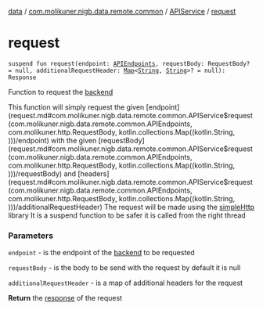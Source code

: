 [data](../../index.md) / [com.molikuner.nigb.data.remote.common](../index.md) / [APIService](index.md) / [request](./request.md)

# request

`suspend fun request(endpoint: `[`APIEndpoints`](../-a-p-i-endpoints/index.md)`, requestBody: RequestBody? = null, additionalRequestHeader: `[`Map`](https://kotlinlang.org/api/latest/jvm/stdlib/kotlin.collections/-map/index.html)`<`[`String`](https://kotlinlang.org/api/latest/jvm/stdlib/kotlin/-string/index.html)`, `[`String`](https://kotlinlang.org/api/latest/jvm/stdlib/kotlin/-string/index.html)`>? = null): Response`

Function to request the [backend](https://nigb.app)

This function will simply request the given [endpoint](request.md#com.molikuner.nigb.data.remote.common.APIService$request(com.molikuner.nigb.data.remote.common.APIEndpoints, com.molikuner.http.RequestBody, kotlin.collections.Map((kotlin.String, )))/endpoint)
with the given [requestBody](request.md#com.molikuner.nigb.data.remote.common.APIService$request(com.molikuner.nigb.data.remote.common.APIEndpoints, com.molikuner.http.RequestBody, kotlin.collections.Map((kotlin.String, )))/requestBody) and [headers](request.md#com.molikuner.nigb.data.remote.common.APIService$request(com.molikuner.nigb.data.remote.common.APIEndpoints, com.molikuner.http.RequestBody, kotlin.collections.Map((kotlin.String, )))/additionalRequestHeader)
The request will be made using the [simpleHttp](https//github.com/molikuner/simpleHttp)
library
It is a suspend function to be safer it is called from the right thread

### Parameters

`endpoint` - is the endpoint of the [backend](https://nigb.app) to be requested

`requestBody` - is the body to be send with the request
by default it is null

`additionalRequestHeader` - is a map of additional headers
for the request

**Return**
the [response](#) of the request

